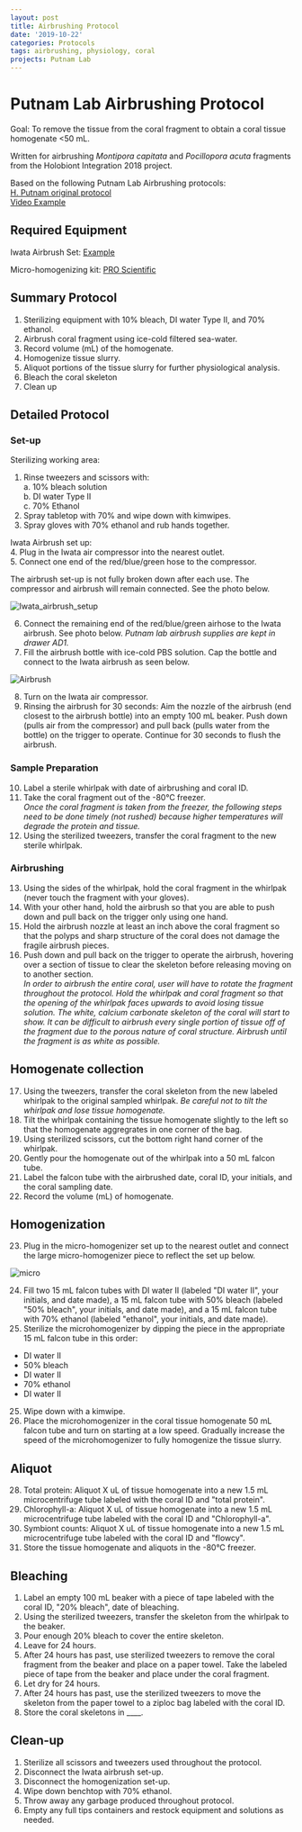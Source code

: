 ```yaml
---
layout: post
title: Airbrushing Protocol
date: '2019-10-22'
categories: Protocols
tags: airbrushing, physiology, coral
projects: Putnam Lab
---
```


# Putnam Lab Airbrushing Protocol

Goal: To remove the tissue from the coral fragment to obtain a coral tissue homogenate <50 mL.  

Written for airbrushing *Montipora capitata* and *Pocillopora acuta* fragments from the Holobiont Integration 2018 project.

Based on the following Putnam Lab Airbrushing protocols:  
[H. Putnam original protocol](https://hputnam.github.io/Putnam_Lab_Notebook/Coral_Tissue_Removal_protocol/)  
[Video Example](https://www.youtube.com/watch?v=tHlVRHVMQeQ)

## Required Equipment

Iwata Airbrush Set: [Example](https://www.amazon.com/Eclipse-Airbrush-Master-Compressor-Cleaning/dp/B001BO4X8Y/ref=sr_1_1_sspa?keywords=iwata+airbrush&qid=1571759464&sr=8-1-spons&psc=1&spLa=ZW5jcnlwdGVkUXVhbGlmaWVyPUExUzVDOVBHRkgySFlJJmVuY3J5cHRlZElkPUEwMjk5MDAwMTU1TDcxQ0M2TExNQSZlbmNyeXB0ZWRBZElkPUEwNDIwNDIwMTlRVUxHV0dRQzBGSiZ3aWRnZXROYW1lPXNwX2F0ZiZhY3Rpb249Y2xpY2tSZWRpcmVjdCZkb05vdExvZ0NsaWNrPXRydWU=)  

Micro-homogenizing kit: [PRO Scientific](https://proscientific.com/micro-sample-homogenizer-kits/standard-micro-homogenizer-package/)

## Summary Protocol  
1. Sterilizing equipment with 10% bleach, DI water Type II, and 70% ethanol.  
2. Airbrush coral fragment using ice-cold filtered sea-water.  
3. Record volume (mL) of the homogenate.  
4. Homogenize tissue slurry.  
5. Aliquot portions of the tissue slurry for further physiological analysis.  
6. Bleach the coral skeleton  
7. Clean up

## Detailed Protocol
### Set-up

Sterilizing working area:  
1. Rinse tweezers and scissors with:  
  a. 10% bleach solution  
  b. DI water Type II  
  c. 70% Ethanol
2. Spray tabletop with 70% and wipe down with kimwipes.  
3. Spray gloves with 70% ethanol and rub hands together.

Iwata Airbrush set up:  
4. Plug in the Iwata air compressor into the nearest outlet.  
5. Connect one end of the red/blue/green hose to the compressor.

The airbrush set-up is not fully broken down after each use. The compressor and airbrush will remain connected. See the photo below.  

![Iwata_airbrush_setup](https://github.com/emmastrand/EmmaStrand_Notebook/blob/master/images/Iwata_Airbrush_setup.JPG?raw=true)

6. Connect the remaining end of the red/blue/green airhose to the Iwata airbrush. See photo below. *Putnam lab airbrush supplies are kept in drawer AD1.*   
7. Fill the airbrush bottle with ice-cold PBS solution. Cap the bottle and connect to the Iwata airbrush as seen below.

![Airbrush](https://github.com/emmastrand/EmmaStrand_Notebook/blob/master/images/Iwata_airbrush2.JPG?raw=true)

8. Turn on the Iwata air compressor.  
9. Rinsing the airbrush for 30 seconds: Aim the nozzle of the airbrush (end closest to the airbrush bottle) into an empty 100 mL beaker. Push down (pulls air from the compressor) and pull back (pulls water from the bottle) on the trigger to operate. Continue for 30 seconds to flush the airbrush.  

### Sample Preparation  
10. Label a sterile whirlpak with date of airbrushing and coral ID.  
11. Take the coral fragment out of the -80&deg;C freezer.  
*Once the coral fragment is taken from the freezer, the following steps need to be done timely (not rushed) because higher temperatures will degrade the protein and tissue.*
12. Using the sterilized tweezers, transfer the coral fragment to the new sterile whirlpak.  

### Airbrushing
13. Using the sides of the whirlpak, hold the coral fragment in the whirlpak (never touch the fragment with your gloves).  
14. With your other hand, hold the airbrush so that you are able to push down and pull back on the trigger only using one hand.  
15. Hold the airbrush nozzle at least an inch above the coral fragment so that the polyps and sharp structure of the coral does not damage the fragile airbrush pieces.
16. Push down and pull back on the trigger to operate the airbrush, hovering over a section of tissue to clear the skeleton before releasing moving on to another section.  
*In order to airbrush the entire coral, user will have to rotate the fragment throughout the protocol. Hold the whirlpak and coral fragment so that the opening of the whirlpak faces upwards to avoid losing tissue solution. The white, calcium carbonate skeleton of the coral will start to show. It can be difficult to airbrush every single portion of tissue off of the fragment due to the porous nature of coral structure. Airbrush until the fragment is as white as possible.*

## Homogenate collection   
17. Using the tweezers, transfer the coral skeleton from the new labeled whirlpak to the original sampled whirlpak. *Be careful not to tilt the whirlpak and lose tissue homogenate.*
18. Tilt the whirlpak containing the tissue homogenate slightly to the left so that the homogenate aggregrates in one corner of the bag.  
19. Using sterilized scissors, cut the bottom right hand corner of the whirlpak.  
20. Gently pour the homogenate out of the whirlpak into a 50 mL falcon tube.  
21. Label the falcon tube with the airbrushed date, coral ID, your initials, and the coral sampling date.  
22. Record the volume (mL) of homogenate.

## Homogenization

23. Plug in the micro-homogenizer set up to the nearest outlet and connect the large micro-homogenizer piece to reflect the set up below.

![micro](https://github.com/emmastrand/EmmaStrand_Notebook/blob/master/images/microhomogenizer.JPG?raw=true)

24. Fill two 15 mL falcon tubes with DI water II (labeled "DI water II", your initials, and date made), a 15 mL falcon tube with 50% bleach (labeled "50% bleach", your initials, and date made), and a 15 mL falcon tube with 70% ethanol (labeled "ethanol", your initials, and date made).
24. Sterilize the microhomogenizer by dipping the piece in the appropriate 15 mL falcon tube in this order:  
  - DI water II  
  - 50% bleach  
  - DI water II  
  - 70% ethanol  
  - DI water II  
25. Wipe down with a kimwipe.  
26. Place the microhomogenizer in the coral tissue homogenate 50 mL falcon tube and turn on starting at a low speed. Gradually increase the speed of the microhomogenizer to fully homogenize the tissue slurry.  

## Aliquot  
28. Total protein: Aliquot X uL of tissue homogenate into a new 1.5 mL microcentrifuge tube labeled with the coral ID and "total protein".  
29. Chlorophyll-a: Aliquot X uL of tissue homogenate into a new 1.5 mL microcentrifuge tube labeled with the coral ID and "Chlorophyll-a".  
30. Symbiont counts: Aliquot X uL of tissue homogenate into a new 1.5 mL microcentrifuge tube labeled with the coral ID and "flowcy".
31. Store the tissue homogenate and aliquots in the -80&deg;C freezer.  

## Bleaching
1. Label an empty 100 mL beaker with a piece of tape labeled with the coral ID, "20% bleach", date of bleaching.  
2. Using the sterilized tweezers, transfer the skeleton from the whirlpak to the beaker.  
3. Pour enough 20% bleach to cover the entire skeleton.  
4. Leave for 24 hours.  
5. After 24 hours has past, use sterilized tweezers to remove the coral fragment from the beaker and place on a paper towel. Take the labeled piece of tape from the beaker and place under the coral fragment.     
6. Let dry for 24 hours.  
7. After 24 hours has past, use the sterilized tweezers to move the skeleton from the paper towel to a ziploc bag labeled with the coral ID.  
8. Store the coral skeletons in ____.

## Clean-up
1. Sterilize all scissors and tweezers used throughout the protocol.  
2. Disconnect the Iwata airbrush set-up.  
3. Disconnect the homogenization set-up.  
3. Wipe down benchtop with 70% ethanol.  
4. Throw away any garbage produced throughout protocol.  
5. Empty any full tips containers and restock equipment and solutions as needed.
